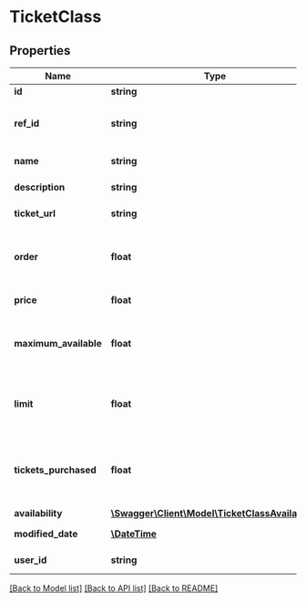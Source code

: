 # TicketClass

## Properties
Name | Type | Description | Notes
------------ | ------------- | ------------- | -------------
**id** | **string** | Primary key | [optional] 
**ref_id** | **string** | External systems reference id | [optional] 
**name** | **string** | Name of the ticket | [optional] 
**description** | **string** | Description of the ticket | [optional] 
**ticket_url** | **string** | The URL to the ticket | [optional] 
**order** | **float** | The order in which the ticket should be listed | [optional] 
**price** | **float** | Price of the ticket | [optional] 
**maximum_available** | **float** | The maximum number of ticket allocation | [optional] 
**limit** | **float** | The maximum number of tickets per customer | [optional] 
**tickets_purchased** | **float** | The number of tickets purchased for this ticket class | [optional] 
**availability** | [**\Swagger\Client\Model\TicketClassAvailability**](TicketClassAvailability.md) |  | [optional] 
**modified_date** | [**\DateTime**](\DateTime.md) | Date last modified | [optional] 
**user_id** | **string** | Connected user id | [optional] 

[[Back to Model list]](../README.md#documentation-for-models) [[Back to API list]](../README.md#documentation-for-api-endpoints) [[Back to README]](../README.md)


